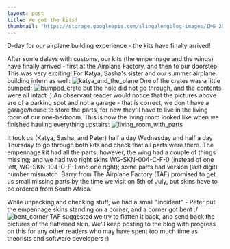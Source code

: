 ```yaml
---
layout: post
title: We got the kits! 
thumbnail: "https://storage.googleapis.com/slingalongblog-images/IMG_20190627_152058_thumbnail.jpg"
---
```


D-day for our airplane building experience - the kits have finally arrived! 

After some delays with customs, our kits (the empennage and the wings) have finally arrived - first at the Airplane Factory, and then to our doorstep! 
This was very exciting! For Katya, Sasha's sister and our summer airplane building intern as well:
![katya_and_the_plane](https://storage.googleapis.com/slingalongblog-images/IMG_20190627_152058.jpg)
One of the crates was a little bumped: 
![bumped_crate](https://storage.googleapis.com/slingalongblog-images/IMG_20190627_121853.jpg)
but the hole did not go through, and the contents were all intact :) 
An observant reader would notice that the pictures above are of a parking spot and not a garage - that is correct, we don't have a garage/house to store the parts, for now they'll have to live in the living room of our one-bedroom. This is how the living room looked like when we finished hauling everything upstairs:
![living_room_with_parts](https://storage.googleapis.com/slingalongblog-images/IMG_20190627_200310.jpg)

It took us (Katya, Sasha, and Peter) half a day Wednesday and half a day Thursday to 
go through both kits and check that all parts were there. The empennage kit had all the parts, however, the wing had a couple of things missing; and we had 
two right skins WG-SKN-004-C-F-0 (instead of one left, WG-SKN-104-C-F-1 and one right); some parts had version (last digit) number mismatch. 
Barry from The Airplane Factory (TAF) promised to get us small missing parts by the time we visit on 5th of July, but skins have to be ordered from South Africa.

While unpacking and checking stuff, we had a small "incident" - Peter put the empennage skins standing on a corner, and a corner got bent :/
![bent_corner](https://storage.googleapis.com/slingalongblog-images/20190628_083518_HDR.jpg)
TAF suggested we try to flatten it back, and send back the pictures of the flattened skin. We'll keep posting to the blog with progress on this for any other readers who may have spent too much time as theorists and software developers :) 
